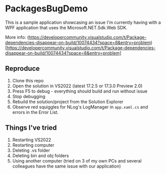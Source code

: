 # PackagesBugDemo

This is a sample application showcasing an issue I'm currently having with a WPF application that uses the Microsoft.NET.Sdk.Web SDK.

More info: (https://developercommunity.visualstudio.com/t/Package-dependencies-disappear-on-build/10074434?space=8&entry=problem)[https://developercommunity.visualstudio.com/t/Package-dependencies-disappear-on-build/10074434?space=8&entry=problem]

## Reproduce

1. Clone this repo
2. Open the solution in VS2022 (latest 17.2.5 or 17.3.0 Preview 2.0)
3. Press F5 to debug - everything should build and run without issue
4. Stop debugging
5. Rebuild the solution/project from the Solution Explorer
6. Observe red squiggles for NLog's LogManager in `app.xaml.cs` and errors in the Error List.

## Things I've tried

1. Restarting VS2022
2. Restarting computer
3. Deleting .vs folder
4. Deleting bin and obj folders
5. Using another computer (tried on 3 of my own PCs and several colleagues have the same issue with our application)
